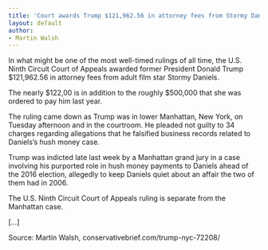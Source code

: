 ```yaml
---
title: 'Court awards Trump $121,962.56 in attorney fees from Stormy Daniels'
layout: default
author:
- Martin Walsh
---
```


In what might be one of the most well-timed rulings of all time, the U.S. Ninth Circuit Court of Appeals awarded former President Donald Trump $121,962.56 in attorney fees from adult film star Stormy Daniels.

The nearly $122,00 is in addition to the roughly $500,000 that she was ordered to pay him last year.

The ruling came down as Trump was in lower Manhattan, New York, on Tuesday afternoon and in the courtroom. He pleaded not guilty to 34 charges regarding allegations that he falsified business records related to Daniels’s hush money case.

Trump was indicted late last week by a Manhattan grand jury in a case involving his purported role in hush money payments to Daniels ahead of the 2016 election, allegedly to keep Daniels quiet about an affair the two of them had in 2006.

The U.S. Ninth Circuit Court of Appeals ruling is separate from the Manhattan case.

[…]

Source: Martin Walsh, conservativebrief.com/trump-nyc-72208/
